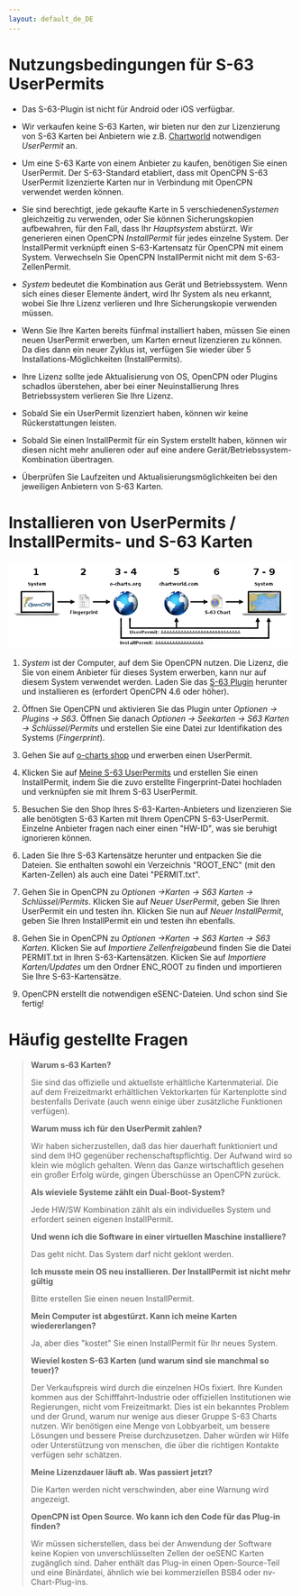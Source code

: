 ```yaml
---
layout: default_de_DE
---
```

# Nutzungsbedingungen für S-63 UserPermits

- Das S-63-Plugin ist nicht für Android oder iOS verfügbar.

- Wir verkaufen keine S-63 Karten, wir bieten nur den zur Lizenzierung von S-63 Karten bei Anbietern wie z.B. [Chartworld](https://www.chartworld.com/shop/off_enc) notwendigen *UserPermit* an.

- Um eine S-63 Karte von einem Anbieter zu kaufen, benötigen Sie einen UserPermit. Der S-63-Standard etabliert, dass mit OpenCPN S-63 UserPermit lizenzierte Karten nur in Verbindung mit OpenCPN verwendet werden können.

- Sie sind berechtigt, jede gekaufte Karte in 5 verschiedenen*Systemen* gleichzeitig zu verwenden, oder Sie können Sicherungskopien aufbewahren, für den Fall, dass Ihr *Hauptsystem* abstürzt. Wir generieren einen OpenCPN *InstallPermit* für jedes einzelne System. Der InstallPermit verknüpft einen S-63-Kartensatz für OpenCPN mit einem System. Verwechseln Sie OpenCPN InstallPermit nicht mit dem S-63-ZellenPermit.

- *System* bedeutet die Kombination aus Gerät und Betriebssystem. Wenn sich eines dieser Elemente ändert, wird Ihr System als neu erkannt, wobei Sie Ihre Lizenz verlieren und Ihre Sicherungskopie verwenden müssen.

- Wenn Sie Ihre Karten bereits fünfmal installiert haben, müssen Sie einen neuen UserPermit erwerben, um Karten erneut lizenzieren zu können. Da dies dann ein neuer Zyklus ist, verfügen Sie wieder über 5 Installations-Möglichkeiten (InstallPermits).

- Ihre Lizenz sollte jede Aktualisierung von OS, OpenCPN oder Plugins schadlos überstehen, aber bei einer Neuinstallierung Ihres Betriebssystem verlieren Sie Ihre Lizenz.

- Sobald Sie ein UserPermit lizenziert haben, können wir keine Rückerstattungen leisten.

- Sobald Sie einen InstallPermit für ein System erstellt haben, können wir diesen nicht mehr anulieren oder auf eine andere Gerät/Betriebssystem-Kombination übertragen.

- Überprüfen Sie Laufzeiten und Aktualisierungsmöglichkeiten bei den jeweiligen Anbietern von S-63 Karten.

# Installieren von UserPermits / InstallPermits- und S-63 Karten

![Schritte](./assets/images/s63.png)

1. *System* ist der Computer, auf dem Sie OpenCPN nutzen. Die Lizenz, die Sie von einem Anbieter für dieses System erwerben, kann nur auf diesem System verwendet werden. Laden Sie das [S-63 Plugin](https://opencpn.org/OpenCPN/plugins/s63.html) herunter und installieren es (erfordert OpenCPN 4.6 oder höḧer).
    
2. Öffnen Sie OpenCPN und aktivieren Sie das Plugin unter *Optionen → Plugins → S63*. Öffnen Sie danach *Optionen → Seekarten → S63 Karten → Schlüssel/Permits* und erstellen Sie eine Datei zur Identifikation des Systems (*Fingerprint*).
    
3. Gehen Sie auf [o-charts shop](https://o-charts.org/shop) und erwerben einen UserPermit.
    
4. Klicken Sie auf [Meine S-63 UserPermits](https://o-charts.org/shop/index.php?fc=module&module=ocpermits&controller=ocpermits) und erstellen Sie einen InstallPermit, indem Sie die zuvo erstellte Fingerprint-Datei hochladen und verknüpfen sie mit Ihrem S-63 UserPermit.
    
5. Besuchen Sie den Shop Ihres S-63-Karten-Anbieters und lizenzieren Sie alle benötigten S-63 Karten mit Ihrem OpenCPN S-63-UserPermit. Einzelne Anbieter fragen nach einer einen "HW-ID", was sie beruhigt ignorieren können.
    
6. Laden Sie Ihre S-63 Kartensätze herunter und entpacken Sie die Dateien. Sie enthalten sowohl ein Verzeichnis "ROOT_ENC" (mit den Karten-Zellen) als auch eine Datei "PERMIT.txt".
    
7. Gehen Sie in OpenCPN zu *Optionen →Karten → S63 Karten → Schlüssel/Permits*. Klicken Sie auf *Neuer UserPermit*, geben Sie Ihren UserPermit ein und testen ihn. Klicken Sie nun auf *Neuer InstallPermit*, geben Sie Ihren InstallPermit ein und testen ihn ebenfalls.
    
8. Gehen Sie in OpenCPN zu *Optionen →Karten → S63 Karten → S63 Karten*. Klicken Sie auf *Importiere Zellenfreigabe*und finden Sie die Datei PERMIT.txt in Ihren S-63-Kartensätzen. Klicken Sie auf *Importiere Karten/Updates* um den Ordner ENC_ROOT zu finden und importieren Sie Ihre S-63-Kartensätze.
    
9. OpenCPN erstellt die notwendigen eSENC-Dateien. Und schon sind Sie fertig!

# Häufig gestellte Fragen

> **Warum s-63 Karten?**
> 
> Sie sind das offizielle und aktuellste erhältliche Kartenmaterial. Die auf dem Freizeitmarkt erhältlichen Vektorkarten für Kartenplotte sind bestenfalls Derivate (auch wenn einige über zusätzliche Funktionen verfügen).
> 
> **Warum muss ich für den UserPermit zahlen?**
> 
> Wir haben sicherzustellen, daß das hier dauerhaft funktioniert und sind dem IHO gegenüber rechenschaftspflichtig. Der Aufwand wird so klein wie möglich gehalten. Wenn das Ganze wirtschaftlich gesehen ein großer Erfolg würde, gingen Überschüsse an OpenCPN zurück.
> 
> **Als wieviele Systeme zählt ein Dual-Boot-System?**
> 
> Jede HW/SW Kombination zählt als ein individuelles System und erfordert seinen eigenen InstallPermit.
> 
> **Und wenn ich die Software in einer virtuellen Maschine installiere?**
> 
> Das geht nicht. Das System darf nicht geklont werden.
> 
> **Ich musste mein OS neu installieren. Der InstallPermit ist nicht mehr gültig**
> 
> Bitte erstellen Sie einen neuen InstallPermit.
> 
> **Mein Computer ist abgestürzt. Kann ich meine Karten wiedererlangen?**
> 
> Ja, aber dies "kostet" Sie einen InstallPermit für Ihr neues System.
> 
> **Wieviel kosten S-63 Karten (und warum sind sie manchmal so teuer)?**
> 
> Der Verkaufspreis wird durch die einzelnen HOs fixiert. Ihre Kunden kommen aus der Schifffahrt-Industrie oder offiziellen Institutionen wie Regierungen, nicht vom Freizeitmarkt. Dies ist ein bekanntes Problem und der Grund, warum nur wenige aus dieser Gruppe S-63 Charts nutzen. Wir benötigen eine Menge von Lobbyarbeit, um bessere Lösungen und bessere Preise durchzusetzen. Daher würden wir Hilfe oder Unterstützung von menschen, die über die richtigen Kontakte verfügen sehr schätzen.
> 
> **Meine Lizenzdauer läuft ab. Was passiert jetzt?**
> 
> Die Karten werden nicht verschwinden, aber eine Warnung wird angezeigt.
> 
> **OpenCPN ist Open Source. Wo kann ich den Code für das Plug-in finden?**
> 
> Wir müssen sicherstellen, dass bei der Anwendung der Software keine Kopien von unverschlüsselten Zellen der oeSENC Karten zugänglich sind. Daher enthält das Plug-in einen Open-Source-Teil und eine Binärdatei, ähnlich wie bei kommerziellen BSB4 oder nv-Chart-Plug-ins.
